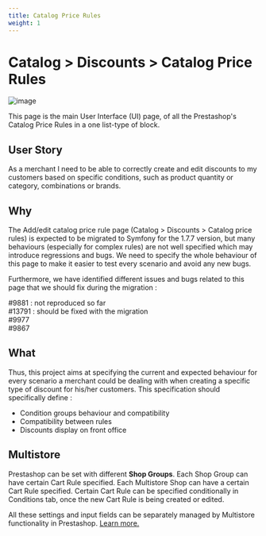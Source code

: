 ```yaml
---
title: Catalog Price Rules
weight: 1
---
```


# Catalog > Discounts > Catalog Price Rules

![image](static/img/view-catalog-price-rules.png)

This page is the main User Interface (UI) page, of all the Prestashop's Catalog Price Rules in a one list-type of block. 

## User Story
As a merchant I need to be able to correctly create and edit discounts to my customers based on specific conditions, such as product quantity or category, combinations or brands.

## Why
The Add/edit catalog price rule page (Catalog > Discounts > Catalog price rules) is expected to be migrated to Symfony for the 1.7.7 version, but many behaviours (especially for complex rules) are not well specified which may introduce regressions and bugs. We need to specify the whole behaviour of this page to make it easier to test every scenario and avoid any new bugs.

Furthermore, we have identified different issues and bugs related to this page that we should fix during the migration :

#9881 : not reproduced so far<br>
#13791 : should be fixed with the migration<br>
#9977<br>
#9867<br>

## What

Thus, this project aims at specifying the current and expected behaviour for every scenario a merchant could be dealing with when creating a specific type of discount for his/her customers. This specification should specifically define : 
- Condition groups behaviour and compatibility 
- Compatibility between rules 
- Discounts display on front office

## Multistore 
Prestashop can be set with different **Shop Groups**. Each Shop Group can have certain Cart Rule specified. Each Multistore Shop can have a certain Cart Rule specified. Certain Cart Rule can be specified conditionally in Conditions tab, once the new Cart Rule is being created or edited.

All these settings and input fields can be separately managed by Multistore functionality in Prestashop. [Learn more.](https://github.com/PrestaShop/prestashop-specs/blob/master/content/1.7/back-office/shop-parameters/general/maintenance.md#multistore-behavior)
